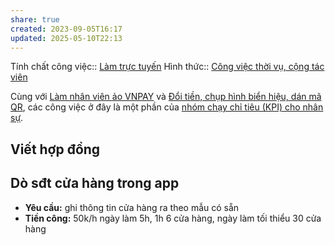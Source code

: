 ```yaml
---
share: true
created: 2023-09-05T16:17
updated: 2025-05-10T22:13
---
```

Tính chất công việc:: [Làm trực tuyến](../../../../1.%20T%C3%ADnh%20ch%E1%BA%A5t%20c%C3%B4ng%20vi%E1%BB%87c/Theo%20t%C3%ADnh%20ch%E1%BA%A5t%20c%C3%B4ng%20vi%E1%BB%87c/L%C3%A0m%20tr%E1%BB%B1c%20tuy%E1%BA%BFn.md)
Hình thức:: [Công việc thời vụ, cộng tác viên](../../index.md)

Cùng với [Làm nhân viên ảo VNPAY](./L%C3%A0m%20nh%C3%A2n%20vi%C3%AAn%20%E1%BA%A3o.md) và [Đổi tiền, chụp hình biển hiệu, dán mã QR](./%C4%90%E1%BB%95i%20ti%E1%BB%81n,%20ch%E1%BB%A5p%20h%C3%ACnh%20bi%E1%BB%83n%20hi%E1%BB%87u,%20d%C3%A1n%20m%C3%A3%20QR.md), các công việc ở đây là một phần của [nhóm chạy chỉ tiêu (KPI) cho nhân sự](../../../../../../%F0%9F%93%90D%E1%BB%B1%20%C3%A1n/Ch%E1%BA%A1y%20ch%E1%BB%89%20ti%C3%AAu/index.md).

## Viết hợp đồng
## Dò sđt cửa hàng trong app 
- **Yêu cầu:** ghi thông tin cửa hàng ra theo mẫu có sẵn
- **Tiền công:** 50k/h ngày làm 5h, 1h 6 cửa hàng, ngày làm tối thiểu 30 cửa hàng
